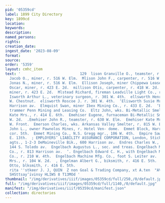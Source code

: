 ```yaml
---
pid: '05359cd'
label: 1899 City Directory
key: 1899cd
location: 
keywords: 
description: 
named_persons: 
rights: 
creation_date: 
ingest_date: '2023-08-09'
format: 
source: 
order: '5359'
layout: cmhc_item
text: '                           129  lison Granville O., teamster, r. 516 W. Elm.  Hlison
  Jacob O., miner, r. 516 W. Elm.  Mlison John F., carpenter, r. 516 W. Elm.  Mllison
  Jonas N., miner, r. 516 W. Elm.  Ellison Joseph, miner Chippewa Lease.  Mllison
  Oscar, miner, r. 423 E. 2d.  millison Otis, carpenter, r. 418 W. 2d.  mllison Peter,
  miner, r. 423 E. 2d.  Mlstead Richard, fireman Leadville Light Co., r. 309  N. Spruce.  Q
  Isworth Arthur L., veterinary surgeon, r. 301 W. 4th.  ellsworth Henry L., r. 311
  W. Chestnut.  elisworth Roscoe J. r. 301 W. 4th.  ‘Elisworth Susie Mrs., r. 2054
  Harrison av.  Elmquist Swan, miner Ibex Mining Co., r. 433 E. 2d.  ‘Elo Charles,
  trammer Penn Mining and Leasing Co.  Eltz John, wks. Bi-Metallic Smelter.  REmbry
  Kate Mrs., r. 414 E. 6th.  Emehiser Eugene, furnaceman Bi-Metallic Smelter, r. 416
  W. 2d.  .Emehiser John R., teamster, r. 630 W. Elm.  Emehiser Kate Mrs., r. 604
  W. Front.  Emerson Charles, wks. Arkansas Valley Smelter, r. 815 W. Elm.  Emerson
  John L., owner Pawnolos Mines, r. Hotel Ven- dome.  Emmet Block, Harrison av., ne.
  cor. 5th.  Emmet Mining Co., N.S. Gregg mgr., 106 W. 4th.  Empire Saw Mill, 402
  E. 13th.  ; EMPLOYERS’ LIABILITY ASSURANCE CORPORATION, London, Stickley & Shaw
  agts., 1-2-3 DeMaineville Bik., 600 Harrison av.  Endres Charles W., miner, r. rear
  144 S. Toledo av.  Engelbach Augustus L., sec. and treas. Engelbach Ma- chine Mfg.
  Co., r. 813 Harrison av.  ’. Engelbach Edward C. H., with Engelbach Machine Mfg.
  Co., r. 210 W. 4th.  Engelbach Machine Mfg. Co., foot S. Leiter av.  Engelkamp Ben
  Mrs., r. 104 W. 2d.  , Engelman Albert G., biksmith, r. 416 E. 5th.  . Engelman
  Otto, blksmith, r. 416 E. 5th.                                       WINDOW GLASS,
  rita ''stkeer J. J, QUIN  Z non Goal & Trading Company, xt A.ten  "AV NOSTUUVH 71S
  SHSttsay‘ivinsy HLIWS 8 T13MOd '
thumbnail: "/img/derivatives/iiif/images/05359cd/full/250,/0/default.jpg"
full: "/img/derivatives/iiif/images/05359cd/full/1140,/0/default.jpg"
manifest: "/img/derivatives/iiif/05359cd/manifest.json"
collection: directories
---
```

